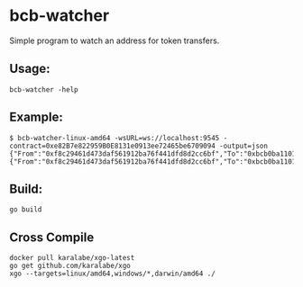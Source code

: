 # bcb-watcher
Simple program to watch an address for token transfers.

## Usage:
```
bcb-watcher -help
```

## Example:
```
$ bcb-watcher-linux-amd64 -wsURL=ws://localhost:9545 -contract=0xe82B7e822959B0E8131e0913ee72465be6709094 -output=json
{"From":"0xf8c29461d473daf561912ba76f441dfd8d2cc6bf","To":"0xbcb0ba1101000000000000000000000000000000","Tokens":1,"Data":"AQ=="}
{"From":"0xf8c29461d473daf561912ba76f441dfd8d2cc6bf","To":"0xbcb0ba1101000000000000000000000000000000","Tokens":1,"Data":"AQ=="}
```

## Build:
```
go build
```

## Cross Compile
```
docker pull karalabe/xgo-latest
go get github.com/karalabe/xgo
xgo --targets=linux/amd64,windows/*,darwin/amd64 ./
```